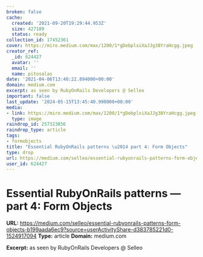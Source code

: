 ```yaml
---
broken: false
cache:
  created: '2021-09-20T19:29:44.953Z'
  size: 427189
  status: ready
collection_id: 17452361
cover: https://miro.medium.com/max/1200/1*gDebplxiXaJJg38YraHcgg.jpeg
creator_ref:
  _id: 624427
  avatar: ''
  email: ''
  name: pitosalas
date: '2021-04-06T13:40:22.894000+00:00'
domain: medium.com
excerpt: as seen by RubyOnRails Developers @ Selleo
important: false
last_update: '2024-05-15T13:45:40.990000+00:00'
media:
- link: https://miro.medium.com/max/1200/1*gDebplxiXaJJg38YraHcgg.jpeg
  type: image
raindrop_id: 257323856
raindrop_type: article
tags:
- formobjects
title: "Essential RubyOnRails patterns \u2014 part 4: Form Objects"
type: drop
url: https://medium.com/selleo/essential-rubyonrails-patterns-form-objects-b199aada6ec9?source=userActivityShare-d383785221d0-1524917094
user_id: 624427
---
```


# Essential RubyOnRails patterns — part 4: Form Objects

**URL:** https://medium.com/selleo/essential-rubyonrails-patterns-form-objects-b199aada6ec9?source=userActivityShare-d383785221d0-1524917094
**Type:** article
**Domain:** medium.com

**Excerpt:** as seen by RubyOnRails Developers @ Selleo
